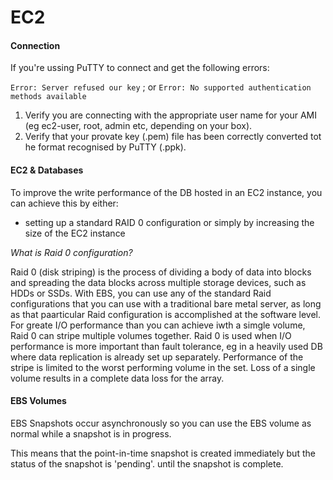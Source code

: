 # EC2

#### Connection

If you're ussing PuTTY to connect and get the following errors:

`Error: Server refused our key` ; or
`Error: No supported authentication methods available`

1. Verify you are connecting with the appropriate user name for your AMI (eg ec2-user, root, admin etc, depending on your box).
2. Verify that your provate key (.pem) file has been correctly converted tot he format recognised by PuTTY (.ppk).

#### EC2 & Databases

To improve the write performance of the DB hosted in an EC2 instance, you can achieve this by either:
* setting up a standard RAID 0 configuration or simply by increasing the size of the EC2 instance


*What is Raid 0 configuration?*

Raid 0 (disk striping) is the process of dividing a body of data into blocks and spreading the data blocks across multiple storage devices, such as HDDs or SSDs.
With EBS, you can use any of the standard Raid configurations that you can use with a traditional bare metal server, as long as that paarticular Raid configuration is accomplished at the software level. 
For greate I/O performance than you can achieve iwth a simgle volume, Raid 0 can stripe multiple volumes together.
Raid 0 is used when I/O performance is more important than fault tolerance, eg in a heavily used DB where data replication is already set up separately. Performance of the stripe is limited to the worst performing volume in the set. Loss of a single volume results in a complete data loss for the array.

#### EBS Volumes

EBS Snapshots occur asynchronously so you can use the EBS volume as normal while a snapshot is in progress.

This means that the point-in-time snapshot is created immediately but the status of the snapshot is 'pending'. until the snapshot is complete.
